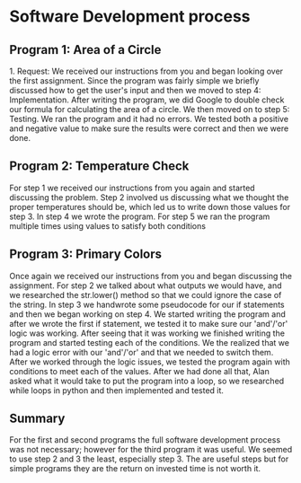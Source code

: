 <h1>Software Development process</h1>
<h2>Program 1: Area of a Circle</h2>
<p>1. Request: We received our instructions from you and began looking over the first assignment. Since the program was fairly simple we briefly discussed how to get the user's input and then we moved to step 4: Implementation. After writing the program, we did Google to double check our formula for calculating the area of a circle. We then moved on to step 5: Testing. We ran the program and it had no errors. We tested both a positive and negative value to make sure the results were correct and then we were done.</p>
<h2>Program 2: Temperature Check</h2>
<p>
For step 1 we received our instructions from you again and started discussing the problem. Step 2 involved us discussing what we thought the proper temperatures should be, which led us to write down those values for step 3. In step 4 we wrote the program. For step 5 we ran the program multiple times using values to satisfy both conditions
</p>
<h2>Program 3: Primary Colors</h2>
<p>
Once again we received our instructions from you and began discussing the assignment. For step 2 we talked about what outputs we would have, and we researched the str.lower() method so that we could ignore the case of the string. In step 3 we handwrote some pseudocode for our if statements and then we began working on step 4. We started writing the program and after we wrote the first if statement, we tested it to make sure our 'and'/'or' logic was working. After seeing that it was working we finished writing the program and started testing each of the conditions. We the realized that we had a logic error with our 'and'/'or' and that we needed to switch them. After we worked through the logic issues, we tested the program again with conditions to meet each of the values. After we had done all that, Alan asked what it would take to put the program into a loop, so we researched while loops in python and then implemented and tested it.
</p>
<h2>Summary</h2>
<p>
For the first and second programs the full software development process was not necessary; however for the third program it was useful. We seemed to use step 2 and 3 the least, especially step 3. The are useful steps but for simple programs they are the return on invested time is not worth it.
</p>
